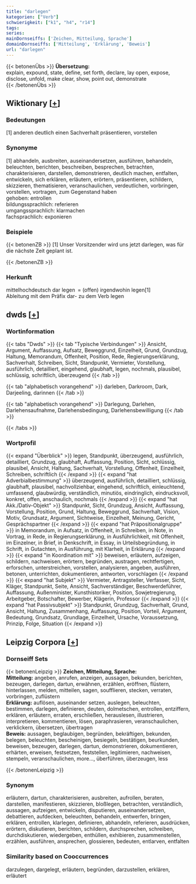 ```yaml
---
title: "darlegen"
kategorien: ["Verb"]
schwierigkeit: ["k1", "h4", "r14"]
tags:
series:
mainDornseiffs: ['Zeichen, Mitteilung, Sprache']
domainDornseiffs: ['Mitteilung', 'Erklärung', 'Beweis']
url: "darlegen"
---
```


{{< betonenÜbs >}}
**Übersetzung:**  
explain, expound, state, define, set forth, declare, lay open, expose, disclose, unfold, make clear, show, point out, demonstrate  
{{< /betonenÜbs >}}

## Wiktionary [[+](https://de.wiktionary.org/wiki/darlegen)]

### Bedeutungen
[1] anderen deutlich einen Sachverhalt präsentieren, vorstellen  

### Synonyme
[1] abhandeln, ausbreiten, auseinandersetzen, ausführen, behandeln, beleuchten, berichten, beschreiben, besprechen, betrachten, charakterisieren, darstellen, demonstrieren, deutlich machen, entfalten, entwickeln, sich erklären, erläutern, erörtern, präsentieren, schildern, skizzieren, thematisieren, veranschaulichen, verdeutlichen, vorbringen, vorstellen, vortragen, zum Gegenstand haben  
gehoben: entrollen  
bildungssprachlich: referieren  
umgangssprachlich: klarmachen  
fachsprachlich: exponieren  

### Beispiele
{{< betonenZB >}}
[1] Unser Vorsitzender wird uns jetzt darlegen, was für die nächste Zeit geplant ist.  

{{< /betonenZB >}}
### Herkunft
mittelhochdeutsch dar legen = (offen) irgendwohin legen[1]  
Ableitung mit dem Präfix dar- zu dem Verb legen  



## dwds [[+](https://www.dwds.de/wb/darlegen)]

### Wortinformation
{{< tabs "Dwds" >}}
{{< tab "Typische Verbindungen" >}}
Ansicht, Argument, Auffassung, Aufsatz, Beweggrund, Einzelheit, Grund, Grundzug, Haltung, Memorandum, Offenheit, Position, Rede, Regierungserklärung, Sachverhalt, Schreiben, Sicht, Standpunkt, Vermieter, Vorstellung, ausführlich, detailliert, eingehend, glaubhaft, legen, nochmals, plausibel, schlüssig, schriftlich, überzeugend
{{< /tab >}}

{{< tab "alphabetisch vorangehend" >}}
darleben, Darkroom, Dark, Darjeeling, darinnen
{{< /tab >}}

{{< tab "alphabetisch vorangehend" >}}
Darlegung, Darlehen, Darlehensaufnahme, Darlehensbedingung, Darlehensbewilligung
{{< /tab >}}

{{< /tabs >}}

### Wortprofil
{{< expand "Überblick" >}} legen, Standpunkt, überzeugend, ausführlich, detailliert, Grundzug, glaubhaft, Auffassung, Position, Sicht, schlüssig, plausibel, Ansicht, Haltung, Sachverhalt, Vorstellung, Offenheit, Einzelheit, Schreiben, schriftlich {{< /expand >}}
{{< expand "hat Adverbialbestimmung" >}} überzeugend, ausführlich, detailliert, schlüssig, glaubhaft, plausibel, nachvollziehbar, eingehend, schriftlich, einleuchtend, umfassend, glaubwürdig, verständlich, minutiös, eindringlich, eindrucksvoll, konkret, offen, anschaulich, nochmals {{< /expand >}}
{{< expand "hat Akk./Dativ-Objekt" >}} Standpunkt, Sicht, Grundzug, Ansicht, Auffassung, Vorstellung, Position, Grund, Haltung, Beweggrund, Sachverhalt, Vision, Motiv, Grundsatz, Argument, Sichtweise, Einzelheit, Meinung, Gericht, Gesprächspartner {{< /expand >}}
{{< expand "hat Präpositionalgruppe" >}} in Memorandum, in Aufsatz, in Offenheit, in Schreiben, in Note, in Vortrag, in Rede, in Regierungserklärung, in Ausführlichkeit, mit Offenheit, im Einzelner, in Brief, in Denkschrift, in Essay, in Urteilsbegründung, in Schrift, in Gutachten, in Ausführung, mit Klarheit, in Erklärung {{< /expand >}}
{{< expand "in Koordination mit" >}} beweisen, erläutern, aufzeigen, schildern, nachweisen, erörtern, begründen, austragen, rechtfertigen, erforschen, unterstreichen, vorstellen, analysieren, angeben, ausführen, betonen, unterrichten, dokumentieren, antworten, vorschlagen {{< /expand >}}
{{< expand "hat Subjekt" >}} Vermieter, Antragsteller, Verfasser, Sicht, Kläger, Standpunkt, Seite, Ansicht, Sachverständiger, Beschwerdeführer, Auffassung, Außenminister, Kunsthistoriker, Position, Sowjetregierung, Arbeitgeber, Botschafter, Bewerber, Klägerin, Professor {{< /expand >}}
{{< expand "hat Passivsubjekt" >}} Standpunkt, Grundzug, Sachverhalt, Grund, Ansicht, Haltung, Zusammenhang, Auffassung, Position, Vorteil, Argument, Bedeutung, Grundsatz, Grundlage, Einzelheit, Ursache, Voraussetzung, Prinzip, Folge, Situation {{< /expand >}}

## Leipzig Corpora [[+](https://corpora.uni-leipzig.de/en/res?word=darlegen&corpusId=deu_newscrawl-public_2018)]

### Dornseiff Sets
{{< betonenLeipzig >}}
**Zeichen, Mitteilung, Sprache:**  
**Mitteilung:** angeben, anrufen, anzeigen, aussagen, bekunden, berichten, bezeugen, darlegen, dartun, erwähnen, erzählen, eröffnen, flüstern, hinterlassen, melden, mitteilen, sagen, soufflieren, stecken, verraten, vorbringen, zuflüstern  
**Erklärung:** auflösen, auseinander setzen, auslegen, beleuchten, bestimmen, darlegen, definieren, deuten, dolmetschen, entrollen, entziffern, erklären, erläutern, erraten, erschließen, herauslesen, illustrieren, interpretieren, kommentieren, lösen, paraphrasieren, veranschaulichen, verklickern, übersetzen, übertragen  
**Beweis:** aussagen, beglaubigen, begründen, bekräftigen, bekunden, belegen, beleuchten, bescheinigen, besiegeln, bestätigen, beurkunden, beweisen, bezeugen, darlegen, dartun, demonstrieren, dokumentieren, erhärten, erweisen, festsetzen, feststellen, legitimieren, nachweisen, stempeln, veranschaulichen, more..., überführen, überzeugen, less  

{{< /betonenLeipzig >}}

### Synonym
erläutern, dartun, charakterisieren, ausbreiten, aufrollen, beraten, darstellen, manifestieren, skizzieren, bloßlegen, betrachten, verständlich, aussagen, aufzeigen, entwickeln, disputieren, auseinandersetzen, debattieren, aufdecken, beleuchten, behandeln, entwerfen, bringen, erklären, entrollen, klarlegen, definieren, abhandeln, referieren, ausdrücken, erörtern, diskutieren, berichten, schildern, durchsprechen, schreiben, durchdiskutieren, wiedergeben, enthüllen, exhibieren, zusammenstellen, erzählen, ausführen, ansprechen, glossieren, bedeuten, entlarven, entfalten


### Similarity based on Cooccurrences
darzulegen, dargelegt, erläutern, begründen, darzustellen, erklären, erläutert

